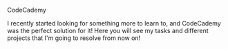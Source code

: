 CodeCademy

I recently started looking for something more to learn to, and CodeCademy was the perfect solution for it!
Here you will see my tasks and different projects that I'm going to resolve from now on!
